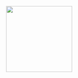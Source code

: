 <img height="180em" src="https://github-readme-stats.vercel.app/api?username=a1mond&show_icons=true&hide_border=true&&count_private=true&include_all_commits=true" />
